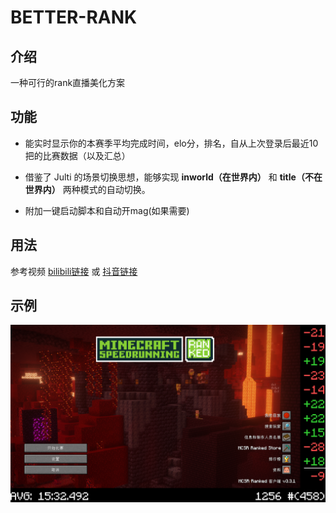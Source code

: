 # BETTER-RANK

## 介绍
一种可行的rank直播美化方案

## 功能
   - 能实时显示你的本赛季平均完成时间，elo分，排名，自从上次登录后最近10把的比赛数据（以及汇总）
 
   - 借鉴了 Julti 的场景切换思想，能够实现 **inworld（在世界内）** 和 **title（不在世界内）** 两种模式的自动切换。
 
   - 附加一键启动脚本和自动开mag(如果需要)

## 用法
   参考视频 [bilibili链接][1] 或 [抖音链接][2]

## 示例
![示例1](./img/示例图片.png)



[1]: https://www.bilibili.com/video/BV18xxjenEgz/
[2]: https://www.douyin.com/video/7418984782693928219
